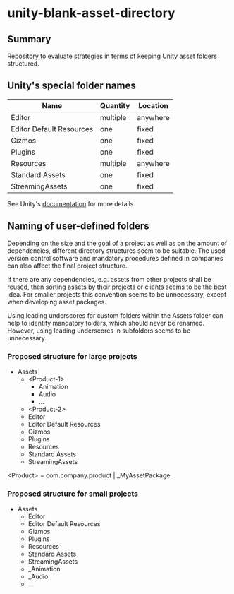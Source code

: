 # unity-blank-asset-directory

## Summary
Repository to evaluate strategies in terms of keeping Unity asset folders structured.

## Unity's special folder names

| Name                     | Quantity | Location |
|--------------------------|----------|----------|
| Editor                   | multiple | anywhere |
| Editor Default Resources | one      | fixed    |
| Gizmos                   | one      | fixed    |
| Plugins                  | one      | fixed    |
| Resources                | multiple | anywhere |
| Standard Assets          | one      | fixed    |
| StreamingAssets          | one      | fixed    |

See Unity's [documentation](https://docs.unity3d.com/Manual/SpecialFolders.html) for more details.

## Naming of user-defined folders

Depending on the size and the goal of a project as well as on the amount of dependencies, different directory structures seem to be suitable. The used version control software and mandatory procedures defined in companies can also affect the final project structure.

If there are any dependencies, e.g. assets from other projects shall be reused, then sorting assets by their projects or clients seems to be the best idea. For smaller projects this convention seems to be unnecessary, except when developing asset packages.

Using leading underscores for custom folders within the Assets folder can help to identify mandatory folders, which should never be renamed. However, using leading underscores in subfolders seems to be unnecessary.

### Proposed structure for large projects
- Assets
    - &lt;Product-1&gt;
        - Animation
        - Audio
        - ...
    - &lt;Product-2&gt;
    - Editor
    - Editor Default Resources
    - Gizmos
    - Plugins
    - Resources
    - Standard Assets
    - StreamingAssets
    
&lt;Product&gt; = com.company.product | _MyAssetPackage
  
### Proposed structure for small projects
- Assets
    - Editor
    - Editor Default Resources
    - Gizmos
    - Plugins
    - Resources
    - Standard Assets
    - StreamingAssets
    - _Animation
    - _Audio
    - ...
